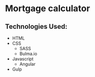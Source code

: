 # Mortgage calculator

## Technologies Used:
- HTML
- CSS
    + SASS
    + Bulma.io
- Javascript
    + Angular
- Gulp

